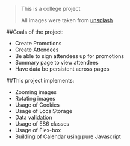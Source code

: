 > This is a college project 
>
>All images were taken from  [unsplash](https://unsplash.com)

##Goals of the project: 
* Create Promotions 
* Create Attendees
* Be able to sign attendees up for promotions
* Summary page to view attendees
* Have data be persistent across pages


##This project implements:

* Zooming images
* Rotating images
* Usage of Cookies
* Usage of LocalStorage
* Data validation
* Usage of ES6 classes
* Usage of Flex-box
* Building of Calendar using pure Javascript

